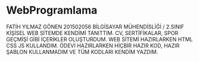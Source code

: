 # WebProgramlama
FATİH YILMAZ GÖNEN 201502056 BİLGİSAYAR MÜHENDİSLİĞİ / 2.SINIF
KİŞİSEL WEB SİTEMDE KENDİMİ TANITTIM. CV, SERTİFİKALAR, SPOR GEÇMİŞİ GİBİ İÇERİKLER OLUŞTURDUM. 
WEB SİTEMİ HAZIRLARKEN HTML CSS JS KULLANDIM. 
ÖDEVİ HAZIRLARKEN HİÇBİR HAZIR KOD, HAZIR ŞABLON KULLANMADIM VE TÜM KODLARI KENDİM YAZDIM.


